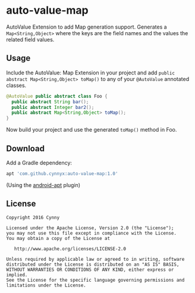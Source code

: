 # auto-value-map
AutoValue Extension to add Map generation support. Generates a `Map<String,Object>` where the keys are the field names and the values the related field values.  

## Usage

Include the AutoValue: Map Extension in your project and add `public abstract Map<String,Object> toMap()` to any of your `@AutoValue` annotated classes.

```java
@AutoValue public abstract class Foo {
  public abstract String bar();
  public abstract Integer bar2();
  public abstract Map<String,Object> toMap();
}
```

Now build your project and use the generated `toMap()` method in Foo.

## Download

Add a Gradle dependency:

```groovy
apt 'com.github.cynnyx:auto-value-map:1.0'
```

(Using the [android-apt](https://bitbucket.org/hvisser/android-apt) plugin)

## License

    Copyright 2016 Cynny

    Licensed under the Apache License, Version 2.0 (the "License");
    you may not use this file except in compliance with the License.
    You may obtain a copy of the License at

       http://www.apache.org/licenses/LICENSE-2.0

    Unless required by applicable law or agreed to in writing, software
    distributed under the License is distributed on an "AS IS" BASIS,
    WITHOUT WARRANTIES OR CONDITIONS OF ANY KIND, either express or implied.
    See the License for the specific language governing permissions and
    limitations under the License.
